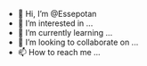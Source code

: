 - 👋 Hi, I’m @Essepotan
- 👀 I’m interested in ...
- 🌱 I’m currently learning ...
- 💞️ I’m looking to collaborate on ...
- 📫 How to reach me ...

<!---
Essepotan/Essepotan is a ✨ special ✨ repository because its `README.md` (this file) appears on your GitHub profile.
You can click the Preview link to take a look at your changes.
--->
